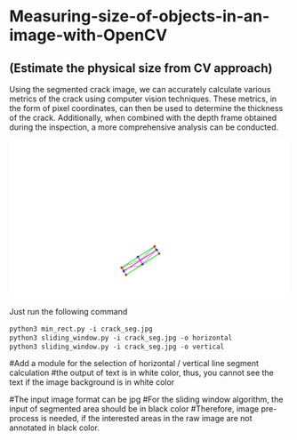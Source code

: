 # Measuring-size-of-objects-in-an-image-with-OpenCV
## (Estimate the physical size from CV approach)

Using the segmented crack image, we can accurately calculate various metrics of the crack using computer vision techniques.
These metrics, in the form of pixel coordinates, can then be used to determine the thickness of the crack.
Additionally, when combined with the depth frame obtained during the inspection, a more comprehensive analysis can be conducted.
 
![image](demo.jpg)

Just run the following command

```
python3 min_rect.py -i crack_seg.jpg
python3 sliding_window.py -i crack_seg.jpg -o horizontal
python3 sliding_window.py -i crack_seg.jpg -o vertical

```

#Add a module for the selection of horizontal / vertical line segment calculation
#the output of text is in white color, thus, you cannot see the text if the image background is in white color

#The input image format can be jpg
#For the sliding window algorithm, the input of segmented area should be in black color
#Therefore, image pre-process is needed, if the interested areas in the raw image are not annotated in black color.


